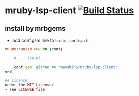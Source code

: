# mruby-lsp-client   [![Build Status](https://travis-ci.org/masahino/mruby-lsp-client.svg?branch=master)](https://travis-ci.org/masahino/mruby-lsp-client)

## install by mrbgems
- add conf.gem line to `build_config.rb`

```ruby
MRuby::Build.new do |conf|

    # ... (snip) ...

    conf.gem :github => 'masahino/mruby-lsp-client'
end

## License
under the MIT License:
- see LICENSE file
